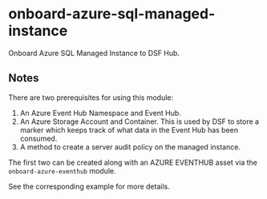 # onboard-azure-sql-managed-instance

Onboard Azure SQL Managed Instance to DSF Hub.

## Notes
There are two prerequisites for using this module:
1. An Azure Event Hub Namespace and Event Hub. 
2. An Azure Storage Account and Container. This is used by DSF to store a marker which keeps track of what data in the Event Hub has been consumed.
3. A method to create a server audit policy on the managed instance.

The first two can be created along with an AZURE EVENTHUB asset via the ``onboard-azure-eventhub`` module.

See the corresponding example for more details.

